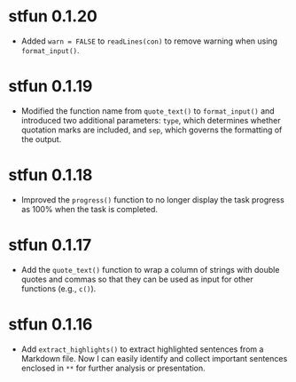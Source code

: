 # stfun 0.1.20

- Added `warn = FALSE` to `readLines(con)` to remove warning when using `format_input()`.

# stfun 0.1.19

- Modified the function name from `quote_text()` to `format_input()` and introduced two additional parameters: `type`, which determines whether quotation marks are included, and `sep`, which governs the formatting of the output.

# stfun 0.1.18

-  Improved the `progress()` function to no longer display the task progress as 100% when the task is completed.

# stfun 0.1.17

- Add the `quote_text()` function to wrap a column of strings with double quotes and commas so that they can be used as input for other functions (e.g., `c()`).

# stfun 0.1.16

- Add `extract_highlights()` to extract highlighted sentences from a Markdown file.
Now I can easily identify and collect important sentences enclosed in `**` for further analysis or presentation.
